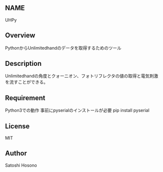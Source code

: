 ## NAME 
UHPy

## Overview
PythonからUnlimitedhandのデータを取得するためのツール


## Description
Unlimitedhandの角度とクォーニオン、フォトリフレクタの値の取得と電気刺激を流すことができる。

## Requirement
Python3での動作
事前にpyserialのインストールが必要
pip install pyserial

## License
MIT

## Author
Satoshi Hosono
